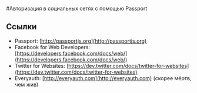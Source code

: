 #Авторизация в социальных сетях с помощью Passport

## Ссылки

* Passport: [http://passportjs.org](http://passportjs.org)
* Facebook for Web Developers: [https://developers.facebook.com/docs/web/](https://developers.facebook.com/docs/web/)
* Twitter for Websites: [https://dev.twitter.com/docs/twitter-for-websites](https://dev.twitter.com/docs/twitter-for-websites)
* Everyauth: [http://everyauth.com](http://everyauth.com) (скорее мёртв, чем жив)


